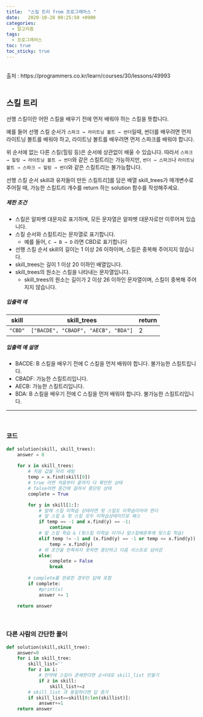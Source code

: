 ```yaml
---
title:  "스킬 트리 from 프로그래머스 "
date:   2020-10-28 00:25:50 +0900
categories: 
  - 알고리즘
tags:
  - 프로그래머스
toc: true
toc_sticky: true
---
```


<br>
출처 : https://programmers.co.kr/learn/courses/30/lessons/49993
<br>
<br>

## 스킬 트리

선행 스킬이란 어떤 스킬을 배우기 전에 먼저 배워야 하는 스킬을 뜻합니다.

예를 들어 선행 스킬 순서가 `스파크 → 라이트닝 볼트 → 썬더`일때, 썬더를 배우려면 먼저 라이트닝 볼트를 배워야 하고, 라이트닝 볼트를 배우려면 먼저 스파크를 배워야 합니다.

위 순서에 없는 다른 스킬(힐링 등)은 순서에 상관없이 배울 수 있습니다. 따라서 `스파크 → 힐링 → 라이트닝 볼트 → 썬더`와 같은 스킬트리는 가능하지만, `썬더 → 스파크`나 `라이트닝 볼트 → 스파크 → 힐링 → 썬더`와 같은 스킬트리는 불가능합니다.

선행 스킬 순서 skill과 유저들이 만든 스킬트리[1](https://programmers.co.kr/learn/courses/30/lessons/49993#fn1)를 담은 배열 skill_trees가 매개변수로 주어질 때, 가능한 스킬트리 개수를 return 하는 solution 함수를 작성해주세요.

##### 제한 조건

- 스킬은 알파벳 대문자로 표기하며, 모든 문자열은 알파벳 대문자로만 이루어져 있습니다.
- 스킬 순서와 스킬트리는 문자열로 표기합니다.
  - 예를 들어, `C → B → D` 라면 CBD로 표기합니다
- 선행 스킬 순서 skill의 길이는 1 이상 26 이하이며, 스킬은 중복해 주어지지 않습니다.
- skill_trees는 길이 1 이상 20 이하인 배열입니다.
- skill_trees의 원소는 스킬을 나타내는 문자열입니다.
  - skill_trees의 원소는 길이가 2 이상 26 이하인 문자열이며, 스킬이 중복해 주어지지 않습니다.

##### 입출력 예

| skill   | skill_trees                         | return |
| ------- | ----------------------------------- | ------ |
| `"CBD"` | `["BACDE", "CBADF", "AECB", "BDA"]` | 2      |

##### 입출력 예 설명

- BACDE: B 스킬을 배우기 전에 C 스킬을 먼저 배워야 합니다. 불가능한 스킬트립니다.
- CBADF: 가능한 스킬트리입니다.
- AECB: 가능한 스킬트리입니다.
- BDA: B 스킬을 배우기 전에 C 스킬을 먼저 배워야 합니다. 불가능한 스킬트리입니다.

---

<br>

### 코드

```python
def solution(skill, skill_trees):
    answer = 0
	
    for x in skill_trees:
		# 처음 값을 미리 세팅
        temp = x.find(skill[0])
		# true 라면 처음부터 끝까지 다 확인한 상태
		# false라면 중간에 걸려서 중단된 상태
        complete = True

        for y in skill[1:]:
			# 앞에 스킬 미학습 상태라면 뒷 스킬도 미학습이어야 한다
			# 앞 스킬 & 뒷 스킬 모두 미학습상태이므로 패스
            if temp == -1 and x.find(y) == -1:
                continue
			# 앞 스킬 학습 & (뒷스킬 미학습 이거나 앞스킬배운후에 뒷스킬 학습)
            elif temp != -1 and (x.find(y) == -1 or temp <= x.find(y)):
                temp = x.find(y)
            # 위 조건을 만족하지 못하면 중단하고 다음 리스트로 넘어감
			else:
                complete = False
                break
				
		# complete를 완료한 경우만 답에 포함
        if complete:
            #print(x)
            answer += 1

    return answer
```

<br>

### 다른 사람의 간단한 풀이

```python
def solution(skill,skill_tree):
    answer=0
    for i in skill_tree:
        skill_list=''
        for z in i:
            # 만약에 스킬이 존재한다면 순서대로 skill_list 만들기
            if z in skill:
                skill_list+=z
        # skill_list 과 동일하다면 답 증가
        if skill_list==skill[0:len(skillist)]:
            answer+=1
    return answer
```

